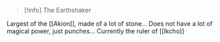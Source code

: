 > [!info] The Earthshaker

Largest of the [[Akion]], made of a lot of stone... Does not have a lot of magical power, just punches... Currently the ruler of [[Ikcho]]